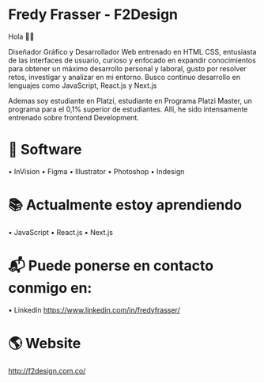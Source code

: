 # Fredy Frasser - F2Design 

Hola 👋🏼

Diseñador Gráfico y Desarrollador Web entrenado en HTML CSS, entusiasta de las interfaces de usuario, curioso y enfocado en expandir conocimientos para obtener un máximo desarrollo personal y laboral, gusto por resolver retos, investigar y analizar en mi entorno. 
Busco continuo desarrollo en lenguajes como JavaScript, React.js y Next.js

Ademas soy estudiante en Platzi, estudiante en Programa Platzi Master, un programa para el 0,1% superior de estudiantes. Allí, he sido intensamente entrenado sobre frontend Development.

# 🚀 Software
• InVision
• Figma
• Illustrator
• Photoshop
• Indesign

# 📚 Actualmente estoy aprendiendo
• JavaScript
• React.js
• Next.js

# 📬 Puede ponerse en contacto conmigo en:
• Linkedin https://www.linkedin.com/in/fredyfrasser/

# 🌎 Website
http://f2design.com.co/
